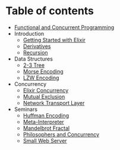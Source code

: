 # Table of contents

* [Functional and Concurrent Programming](README.md)
* Introduction
  * [Getting Started with Elixir](introduction/getting-started-with-elixir.md)
  * [Derivatives](introduction/derivatives.md)
  * [Recursion](introduction/recursion.md)
* Data Structures
  * [2-3 Tree](data-structures/2-3-tree.md)
  * [Morse Encoding](data-structures/morse-encoding.md)
  * [LZW Encoding](data-structures/lzw-encoding.md)
* Concurrency
  * [Elixir Concurrency](concurrency/elixir-concurrency.md)
  * [Mutual Exclusion](concurrency/mutual-exclusion.md)
  * [Network Transport Layer](concurrency/network-transport-layer.md)
* Seminars
  * [Huffman Encoding](seminars/huffman-encoding.md)
  * [Meta-Interpreter](seminars/meta-interpreter.md)
  * [Mandelbrot Fractal](seminars/mandelbrot-fractal.md)
  * [Philosophers and Concurrency](seminars/philosophers-and-concurrency.md)
  * [Small Web Server](seminars/small-web-server.md)

